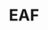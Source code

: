 ---
title: EAF
crosslinks:
- livven
- interestingasfuck
- juggling
- nonononoyes
- momsspaghetti
- ultimate
- gif
- OSHA
- WTF
- gifsthatendtoosoon
- gifs
---